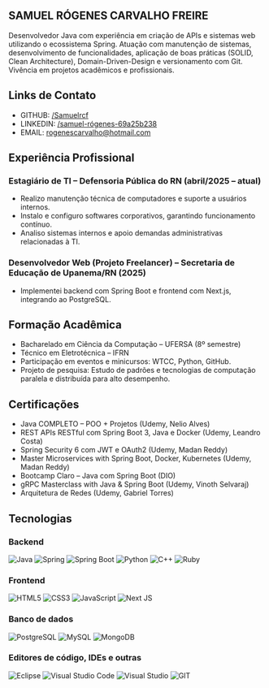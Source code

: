 ## SAMUEL RÓGENES CARVALHO FREIRE

Desenvolvedor Java com experiência em criação de APIs e sistemas web utilizando o ecossistema Spring. Atuação com manutenção de sistemas, desenvolvimento de funcionalidades, aplicação de boas práticas (SOLID, Clean Architecture), Domain-Driven-Design e versionamento com Git. Vivência em projetos acadêmicos e profissionais.

## Links de Contato
- GITHUB: [/Samuelrcf](https://github.com/Samuelrcf)
- LINKEDIN: [/samuel-rógenes-69a25b238](https://www.linkedin.com/in/samuel-r%C3%B3genes-69a25b238/)
- EMAIL: rogenescarvalho@hotmail.com

## Experiência Profissional

### Estagiário de TI – Defensoria Pública do RN (abril/2025 – atual)
- Realizo manutenção técnica de computadores e suporte a usuários internos.
- Instalo e configuro softwares corporativos, garantindo funcionamento contínuo.
- Analiso sistemas internos e apoio demandas administrativas relacionadas à TI.

### Desenvolvedor Web (Projeto Freelancer) – Secretaria de Educação de Upanema/RN (2025)
- Implementei backend com Spring Boot e frontend com Next.js, integrando ao PostgreSQL.

## Formação Acadêmica
- Bacharelado em Ciência da Computação – UFERSA (8º semestre)
- Técnico em Eletrotécnica – IFRN
- Participação em eventos e minicursos: WTCC, Python, GitHub.
- Projeto de pesquisa: Estudo de padrões e tecnologias de computação paralela e
distribuída para alto desempenho.

## Certificações
- Java COMPLETO – POO + Projetos (Udemy, Nelio Alves)
- REST APIs RESTful com Spring Boot 3, Java e Docker (Udemy, Leandro Costa)
- Spring Security 6 com JWT e OAuth2 (Udemy, Madan Reddy)
- Master Microservices with Spring Boot, Docker, Kubernetes (Udemy, Madan Reddy)
- Bootcamp Claro – Java com Spring Boot (DIO)
- gRPC Masterclass with Java & Spring Boot (Udemy, Vinoth Selvaraj)
- Arquitetura de Redes (Udemy, Gabriel Torres)

## Tecnologias
### Backend
![Java](https://img.shields.io/badge/Java-ED8B00?style=for-the-badge&logo=openjdk&logoColor=white) ![Spring](https://img.shields.io/badge/Spring-6DB33F?style=for-the-badge&logo=spring&logoColor=white) ![Spring Boot](https://img.shields.io/badge/Spring_Boot-F2F4F9?style=for-the-badge&logo=spring-boot) ![Python](https://img.shields.io/badge/python-3670A0?style=for-the-badge&logo=python&logoColor=white) ![C++](https://img.shields.io/badge/-C++-blue?style=for-the-badge&logo=cplusplus) ![Ruby](https://img.shields.io/badge/ruby-%23CC342D.svg?style=for-the-badge&logo=ruby&logoColor=white)

### Frontend
![HTML5](https://img.shields.io/badge/HTML5-E34F26?style=for-the-badge&logo=html5&logoColor=white) ![CSS3](https://img.shields.io/badge/CSS3-1572B6?style=for-the-badge&logo=css3&logoColor=white) ![JavaScript](https://img.shields.io/badge/JavaScript-F7DF1E?style=for-the-badge&logo=javascript&logoColor=black) ![Next JS](https://img.shields.io/badge/Next-black?style=for-the-badge&logo=next.js&logoColor=white)

### Banco de dados
![PostgreSQL](https://img.shields.io/badge/PostgreSQL-316192?style=for-the-badge&logo=postgresql&logoColor=white) ![MySQL](https://shields.io/badge/MySQL-lightgrey?logo=mysql&style=plastic&logoColor=white&labelColor=white) ![MongoDB](https://img.shields.io/badge/MongoDB-4EA94B?style=for-the-badge&logo=mongodb&logoColor=white)

### Editores de código, IDEs e outras
![Eclipse](https://img.shields.io/badge/Eclipse-2C2255?style=for-the-badge&logo=eclipse&logoColor=white) ![Visual Studio Code](https://img.shields.io/badge/Visual_Studio_Code-0078D4?style=for-the-badge&logo=visual%20studio%20code&logoColor=white) ![Visual Studio](https://img.shields.io/badge/Visual_Studio-5C2D91?style=for-the-badge&logo=visual%20studio&logoColor=white) ![GIT](https://img.shields.io/badge/GIT-E44C30?style=for-the-badge&logo=git&logoColor=white)
